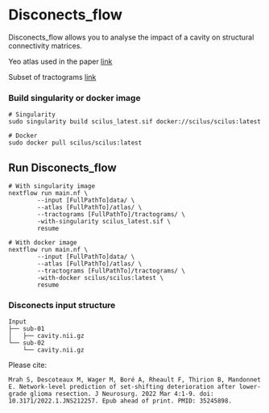 # Disconects_flow

Disconects_flow allows you to analyse the impact of a cavity on structural connectivity matrices.

Yeo atlas used in the paper [link](https://box.criugm.qc.ca/f/65e07378c3374453ae9c/?dl=1)

Subset of tractograms [link](https://box.criugm.qc.ca/f/034b74d2c9844da38951/?dl=1)



### Build singularity or docker image
```
# Singularity
sudo singularity build scilus_latest.sif docker://scilus/scilus:latest

# Docker
sudo docker pull scilus/scilus:latest
```

## Run Disconects_flow
```
# With singularity image
nextflow run main.nf \
        --input [FullPathTo]data/ \
        --atlas [FullPathTo]/atlas/ \
        --tractograms [FullPathTo]/tractograms/ \
        -with-singularity scilus_latest.sif \
        resume

# With docker image
nextflow run main.nf \
        --input [FullPathTo]data/ \
        --atlas [FullPathTo]/atlas/ \
        --tractograms [FullPathTo]/tractograms/ \
        -with-docker scilus/scilus:latest \
        resume
```


### Disconects input structure
```
Input
├── sub-01
│   ├── cavity.nii.gz
└── sub-02
    └── cavity.nii.gz
 ```

 Please cite:
 ```
 Mrah S, Descoteaux M, Wager M, Boré A, Rheault F, Thirion B, Mandonnet E. Network-level prediction of set-shifting deterioration after lower-grade glioma resection. J Neurosurg. 2022 Mar 4:1-9. doi: 10.3171/2022.1.JNS212257. Epub ahead of print. PMID: 35245898.
 ```

